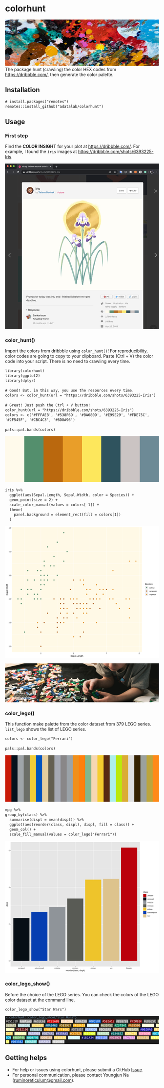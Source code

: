 # colorhunt
![](header.jpeg)
The package hunt (crawling) the color HEX codes from https://dribbble.com/, then generate the color palette.

## Installation
```
# install.packages("remotes")
remotes::install_github("adatalab/colorhunt")
```

## Usage
### First step
Find the **COLOR INSIGHT** for your plot at https://dribbble.com/. For example, I found the `iris` images at https://dribbble.com/shots/6393225-Iris.

![](dribbble.png)

### color_hunt()
Import the colors from dribbble using `color_hunt()`! For reproducibility, color codes are going to copy to your clipboard. Paste (Ctrl + V) the color code into your script. There is no need to crawling every time.

```
library(colorhunt)
library(ggplot2)
library(dplyr)

# Good! But, in this way, you use the resources every time.
colors <- color_hunt(url = "https://dribbble.com/shots/6393225-Iris")

# Great! Just push the Ctrl + V button!
color_hunt(url = "https://dribbble.com/shots/6393225-Iris")
colors <- c('#FFFAEB', '#538F6D', '#BA680D', '#E99E29', '#FDE75C', '#2F545F', '#CBC4C3', '#6D8A96')

pals::pal.bands(colors)
```

![](pals.png)

```
iris %>%
  ggplot(aes(Sepal.Length, Sepal.Width, color = Species)) +
  geom_point(size = 2) +
  scale_color_manual(values = colors[-1]) +
  theme(
    panel.background = element_rect(fill = colors[1])
  )
```
![](iris.png)

![](bricks.jpeg)  

### color_lego()  
This function make palette from the color dataset from 379 LEGO series. `list_lego` shows the list of LEGO series.

```
colors <- color_lego("Ferrari")

pals::pal.bands(colors)
```

![](pals2.png)

```
mpg %>%
group_by(class) %>%
  summarise(displ = mean(displ)) %>%
  ggplot(aes(reorder(class, displ), displ, fill = class)) +
  geom_col() +
  scale_fill_manual(values = color_lego("Ferrari"))
```

![](lego.png)

### color_lego_show()  
Before the choice of the LEGO series. You can check the colors of the LEGO color dataset at the command line.

```
color_lego_show("Star Wars")
```
![](lego_show.png)

## Getting helps
- For help or issues using colorhunt, please submit a GitHub [Issue](https://github.com/adatalab/colorhunt/issues).  
- For personal communication, please contact Youngjun Na (ruminoreticulum@gmail.com).

